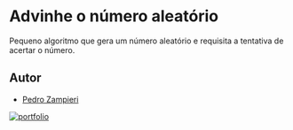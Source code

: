 
# Advinhe o número aleatório

Pequeno algoritmo que gera um número aleatório e requisita a tentativa de acertar o número.




## Autor

- [Pedro Zampieri](https://www.github.com/octokatherine)



[![portfolio](https://cdn.iconscout.com/icon/free/png-256/github-1521500-1288242.png)](https://github.com/pedrozampi)
